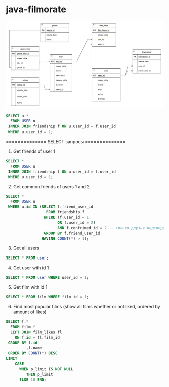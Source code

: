 # java-filmorate

![DB flow chart](ER_sheme.JPG)
``` sql
SELECT u.*
  FROM USER u
 INNER JOIN friendship f ON u.user_id = f.user_id
 WHERE u.user_id = 1;
``` 

============== SELECT запросы ==============

1) Get friends of user 1

``` sql
SELECT *
  FROM USER u
 INNER JOIN friendship f ON u.user_id = f.user_id
 WHERE u.user_id = 1;
```

2) Get common friends of users 1 and 2

``` sql
SELECT *
  FROM USER u
 WHERE u.id IN (SELECT f.friend_user_id
                  FROM friendship f
                 WHERE (f.user_id = 1
                       OR f.user_id = 2)
                       AND f.confrimed_id = 2 -- только друзья подтвердивщие заявку
                 GROUP BY f.friend_user_id
                HAVING COUNT(*) > 1);
```

3) Get all users

``` sql
SELECT * FROM user;
```

4) Get user with id 1

``` sql
SELECT * FROM user WHERE user_id = 1;
```

5) Get film with id 1

``` sql
SELECT * FROM film WHERE film_id = 1;
```

6) Find most popular films (show all films whether or not liked, ordered by amount of likes)

``` sql
SELECT f.*
  FROM film f
  LEFT JOIN film_likes fl
    ON f.id = fl.film_id
 GROUP BY f.id
         ,f.name
 ORDER BY COUNT(*) DESC
LIMIT
    CASE
      WHEN p_limit IS NOT NULL
         THEN p_limit
      ELSE 10 END;
```